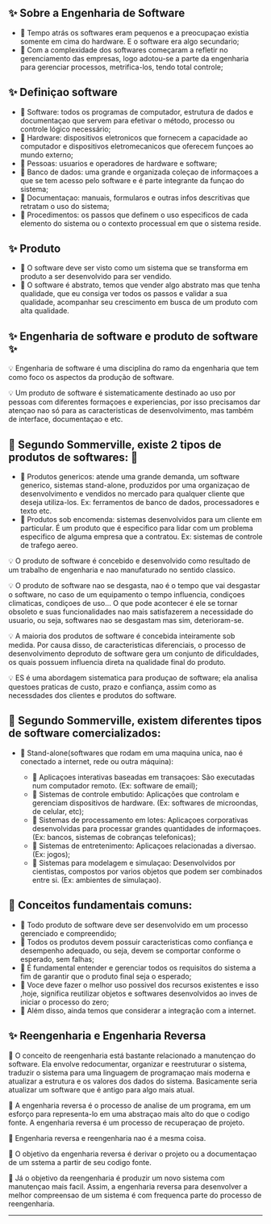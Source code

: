 ## ✨ Sobre a Engenharia de Software

  - 🎈 Tempo atrás os softwares eram pequenos e a preocupaçao existia somente em cima do hardware. E o software era algo secundario;
  - 🎈 Com a complexidade dos softwares começaram a refletir no gerenciamento das empresas, logo adotou-se a parte da engenharia para gerenciar processos, metrifica-los, tendo total controle;

## ✨ Definiçao software

  - 🎈 Software: todos os programas de computador, estrutura de dados e documentaçao que servem para efetivar o método, processo ou controle lógico necessário;
  - 🎈 Hardware: dispositivos eletronicos que fornecem a capacidade ao computador e dispositivos eletromecanicos que oferecem funçoes ao mundo externo;
  - 🎈 Pessoas: usuarios e operadores de hardware e software;
  - 🎈 Banco de dados: uma grande e organizada coleçao de informaçoes a que se tem acesso pelo software e é parte integrante da funçao do sistema;
  - 🎈 Documentaçao: manuais, formularos e outras infos descritivas que retratam o uso do sistema;
  - 🎈 Procedimentos: os passos que definem o uso especificos de cada elemento do sistema ou o contexto processual em que o sistema reside.

## ✨ Produto

  - 🎈 O software deve ser visto como um sistema que se transforma em produto a ser desenvolvido para ser vendido.
  - 🎈 O software é abstrato, temos que vender algo abstrato mas que tenha qualidade, que eu consiga ver todos os passos e validar a sua qualidade, acompanhar seu crescimento em busca de um produto com alta qualidade.


## ✨ Engenharia de software e produto de software ✨

  💡 Engenharia de software é uma disciplina do ramo da engenharia que tem como foco os aspectos da produção de software.
  
  💡 Um produto de software é sistematicamente destinado ao uso por pessoas com diferentes formaçoes e experiencias, por isso precisamos dar atençao nao só para as caracteristicas de desenvolvimento, mas também de interface, documentaçao e etc.

## 🍰 Segundo Sommerville, existe 2 tipos de produtos de softwares: 🍰
                
  - 🍬 Produtos genericos: atende uma grande demanda, um software generico, sistemas stand-alone, produzidos por uma organizaçao de desenvolvimento e vendidos no mercado para qualquer cliente que deseja utiliza-los. Ex: ferramentos de banco de dados, processadores e texto etc.
  - 🍬 Produtos sob encomenda: sistemas desenvolvidos para um cliente em particular. É um produto que é especifico para lidar com um problema especifico de alguma empresa que a contratou. Ex: sistemas de controle de trafego aereo. 
  
  💡 O produto de software é concebido e desenvolvido como resultado de um trabalho de engenharia e nao manufaturado no sentido classico.

  💡 O produto de software nao se desgasta, nao é o tempo que vai desgastar o software, no caso de um equipamento o tempo influencia, condiçoes climaticas, condiçoes de uso... O que pode acontecer é ele se tornar obsoleto e suas funcionalidades nao mais satisfazerem a necessidade do usuario, ou seja, softwares nao se desgastam mas sim, deterioram-se.

  💡 A maioria dos produtos de software é concebida inteiramente sob medida. Por causa disso, de caracteristicas diferenciais, o processo de desenvolvimento deproduto de software gera um conjunto de dificuldades, os quais possuem influencia direta na qualidade final do produto.

  💡 ES é uma abordagem sistematica para produçao de software; ela analisa questoes praticas de custo, prazo e confiança, assim como as necessdades dos clientes e produtos do software.

 ## 🍰 Segundo Sommerville, existem diferentes tipos de software comercializados:
                
  - 🍬 Stand-alone(softwares que rodam em uma maquina unica, nao é conectado a internet, rede ou outra máquina):
    
    - 🍦 Aplicaçoes interativas baseadas em transaçoes: São executadas num computador remoto. (Ex: software de email);
    - 🍦 Sistemas de controle embutido: Aplicações que controlam e gerenciam dispositivos de hardware. (Ex: softwares de microondas, de celular, etc);
    - 🍦 Sistemas de processamento em lotes: Aplicaçoes corporativas desenvolvidas para processar grandes quantidades de informaçoes. (Ex: bancos, sistemas de cobranças telefonicas);
    - 🍦 Sistemas de entretenimento: Aplicaçoes relacionadas a diversao. (Ex: jogos);
    - 🍦 Sistemas para modelagem e simulaçao: Desenvolvidos por cientistas, compostos por varios objetos que podem ser combinados entre si. (Ex: ambientes de simulaçao).

 ## 🍰 Conceitos fundamentais comuns:

  - 🍬 Todo produto de software deve ser desenvolvido em um processo gerenciado e compreendido;
  - 🍬 Todos os produtos devem possuir caracteristicas como confiança e desempenho adequado, ou seja, devem se comportar conforme o esperado, sem falhas;
  - 🍬 É fundamental entender e gerenciar todos os requisitos do sistema a fim de garantir que o produto final seja o esperado;
  - 🍬 Voce deve fazer o melhor uso possivel dos recursos existentes e isso ,hoje, significa reutilizar objetos e softwares desenvolvidos ao inves de iniciar o processo do zero;
  - 🍬 Além disso, ainda temos que considerar a integração com a internet.
        
## ✨ Reengenharia e Engenharia Reversa

  🎈 O conceito de reengenharia está bastante relacionado a manutençao do software. Ela envolve redocumentar, organizar e reestruturar o sistema, traduzir o sistema para uma linguagem de programaçao mais moderna e atualizar a estrutura e os valores dos dados do sistema. Basicamente seria atualizar um software que é antigo para algo mais atual.

  🎈 A engenharia reversa é o processo de analise de um programa, em um esforço para representa-lo em uma abstraçao mais alto do que o codigo fonte. A engenharia reversa é um processo de recuperaçao de projeto.

  🎈 Engenharia reversa e reengenharia nao é a mesma coisa.

  🎈 O objetivo da engenharia reversa é derivar o projeto ou a documentaçao de um sstema a partir de seu codigo fonte.

  🎈 Já o objetivo da reengenharia é produzir um novo sistema com manutençao mais facil. Assim, a engenharia reversa para desenvolver a melhor compreensao de um sistema é com frequenca parte do processo de reengenharia.

---

